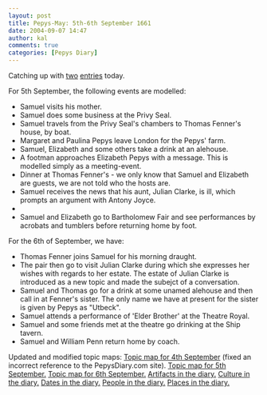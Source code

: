 ```yaml
---
layout: post
title: Pepys-May: 5th-6th September 1661
date: 2004-09-07 14:47
author: kal
comments: true
categories: [Pepys Diary]
---
```

Catching up with <a href="http://www.pepysdiary.com/archive/1661/09/05/index.php">two</a> <a href="http://www.pepysdiary.com/archive/1661/09/06/index.php">entries</a> today.

<!--more-->
For 5th September, the following events are modelled:
<ul>
<li>Samuel visits his mother.</li>
<li>Samuel does some business at the Privy Seal.</li>
<li>Samuel travels from the Privy Seal's chambers to Thomas Fenner's house, by boat.</li>
<li>Margaret and Paulina Pepys leave London for the Pepys' farm.</li>
<li>Samuel, Elizabeth and some others take a drink at an alehouse.</li>
<li>A footman approaches Elizabeth Pepys with a message. This is modelled simply as a meeting-event.</li>
<li>Dinner at Thomas Fenner's - we only know that Samuel and Elizabeth are guests, we are not told who the hosts are.</li>
<li>Samuel receives the news that his aunt, Julian Clarke, is ill, which prompts an argument with Antony Joyce.<li>
<li>Samuel and Elizabeth go to Bartholomew Fair and see performances by acrobats and tumblers before returning home by foot.</li>
</ul>
For the 6th of September, we have:
<ul>
<li>Thomas Fenner joins Samuel for his morning draught.</li>
<li>The pair then go to visit Julian Clarke during which she expresses her wishes with regards to her estate. The estate of Julian Clarke is introduced as a new topic and made the subejct of a conversation.</li>
<li>Samuel and Thomas go for a drink at some unamed alehouse and then call in at Fenner's sister. The only name we have at present for the sister is given by Pepys as "Utbeck".</li>
<li>Samuel attends a performance of 'Elder Brother' at the Theatre Royal.</li>
<li>Samuel and some friends met at the theatre go drinking at the Ship tavern.</li>
<li>Samuel and William Penn return home by coach.</li>
</ul>
Updated and modified topic maps:
<a href="http://www.techquila.com/blog/archives/16610904.ltm">Topic map for 4th September</a> (fixed an incorrect reference to the PepysDiary.com site).
<a href="http://www.techquila.com/blog/archives/16610905.ltm">Topic map for 5th September.</a>
<a href="http://www.techquila.com/blog/archives/16610906.ltm">Topic map for 6th September.</a>
<a href="http://www.techquila.com/blog/archives/pepys-diary-artifacts.ltm">Artifacts in the diary.</a>
<a href="http://www.techquila.com/blog/archives/pepys-diary-culture.ltm">Culture in the diary.</a>
<a href="http://www.techquila.com/blog/archives/pepys-diary-dates.ltm">Dates in the diary.</a>
<a href="http://www.techquila.com/blog/archives/pepys-diary-people.ltm">People in the diary.</a>
<a href="http://www.techquila.com/blog/archives/pepys-diary-places.ltm">Places in the diary.</a>

